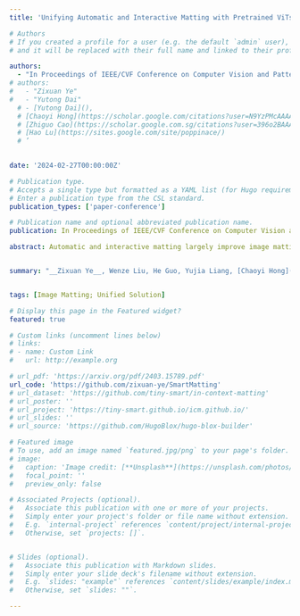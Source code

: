 ```yaml
---
title: 'Unifying Automatic and Interactive Matting with Pretrained ViTs'

# Authors
# If you created a profile for a user (e.g. the default `admin` user), write the username (folder name) here
# and it will be replaced with their full name and linked to their profile.

authors:
  - "In Proceedings of IEEE/CVF Conference on Computer Vision and Pattern Recognition (CVPR 2024)"
# authors:
#   - "Zixuan Ye"
#   - "Yutong Dai"  
  # - [Yutong Dai](),
  # [Chaoyi Hong](https://scholar.google.com/citations?user=N9YzPMcAAAAJ&hl=zh-CN),
  # [Zhiguo Cao](https://scholar.google.com.sg/citations?user=396o2BAAAAAJ&hl=zh-CN),
  # [Hao Lu](https://sites.google.com/site/poppinace/)
  # ’
  

date: '2024-02-27T00:00:00Z'

# Publication type.
# Accepts a single type but formatted as a YAML list (for Hugo requirements).
# Enter a publication type from the CSL standard.
publication_types: ['paper-conference']

# Publication name and optional abbreviated publication name.
publication: In Proceedings of IEEE/CVF Conference on Computer Vision and Pattern Recognition (CVPR 2024)

abstract: Automatic and interactive matting largely improve image matting by respectively alleviating the need for auxiliary input and enabling object selection. Due to different settings on whether prompts exist, they either suffer from weakness in instance completeness or region details. Also, when dealing with different scenarios, directly switching between the two matting models introduces inconvenience and higher workload. Therefore, we wonder whether we can alleviate the limitations of both settings while achieving unification to facilitate more convenient use. Our key idea is to offer saliency guidance for automatic mode to enable its attention to detailed regions, and also refine the instance completeness in interactive mode by replacing the binary mask guidance with a more probabilistic form. With different guidance for each mode, we can achieve unification through adaptable guidance, defined as saliency information in automatic mode and user cue for interactive one. It is instantiated as candidate feature in our method, an automatic switch for class token in pretrained ViTs and average feature of user prompts, controlled by the existence of user prompts. Then we use the candidate feature to generate a probabilistic similarity map as the guidance to alleviate the over-reliance on binary mask. Extensive experiments show that our method can adapt well to both automatic and interactive scenarios with more light-weight framework. 


summary: "__Zixuan Ye__, Wenze Liu, He Guo, Yujia Liang, [Chaoyi Hong](https://scholar.google.com/citations?user=N9YzPMcAAAAJ&hl=zh-CN), [Zhiguo Cao](https://scholar.google.com.sg/citations?user=396o2BAAAAAJ&hl=zh-CN), [Hao Lu](https://sites.google.com/site/poppinace/)"


tags: [Image Matting; Unified Solution]

# Display this page in the Featured widget?
featured: true

# Custom links (uncomment lines below)
# links:
# - name: Custom Link
#   url: http://example.org

# url_pdf: 'https://arxiv.org/pdf/2403.15789.pdf'
url_code: 'https://github.com/zixuan-ye/SmartMatting'
# url_dataset: 'https://github.com/tiny-smart/in-context-matting'
# url_poster: ''
# url_project: 'https://tiny-smart.github.io/icm.github.io/'
# url_slides: ''
# url_source: 'https://github.com/HugoBlox/hugo-blox-builder'

# Featured image
# To use, add an image named `featured.jpg/png` to your page's folder.
# image:
#   caption: 'Image credit: [**Unsplash**](https://unsplash.com/photos/pLCdAaMFLTE)'
#   focal_point: ''
#   preview_only: false

# Associated Projects (optional).
#   Associate this publication with one or more of your projects.
#   Simply enter your project's folder or file name without extension.
#   E.g. `internal-project` references `content/project/internal-project/index.md`.
#   Otherwise, set `projects: []`.


# Slides (optional).
#   Associate this publication with Markdown slides.
#   Simply enter your slide deck's filename without extension.
#   E.g. `slides: "example"` references `content/slides/example/index.md`.
#   Otherwise, set `slides: ""`.

---
```


<!-- {{% callout note %}}
Click the _Cite_ button above to demo the feature to enable visitors to import publication metadata into their reference management software.
{{% /callout %}}

{{% callout note %}}
Create your slides in Markdown - click the _Slides_ button to check out the example.
{{% /callout %}}

Add the publication's **full text** or **supplementary notes** here. You can use rich formatting such as including [code, math, and images](https://docs.hugoblox.com/content/writing-markdown-latex/). -->

